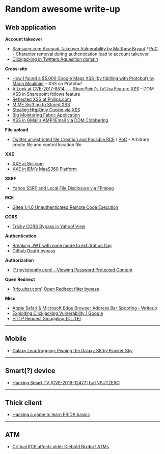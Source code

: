 # Random awesome write-up

## **Web application**
**Account takeover**
- [Samsung.com Account Takeover Vulnerability by Matthew Bryant](https://thehackerblog.com/samsung-com-account-takeover-vulnerability-write-up/) / [PoC](https://www.youtube.com/watch?v=NWPRLb36hwU) - Character removal during authentication lead to account takeover
- [Clickjacking in Twitters Aquasition domain](https://www.youtube.com/watch?v=xj8sgrog9Zk)



**Cross-site**
- [How I found a $5,000 Google Maps XSS (by fiddling with Protobuf) by Marin Moulinier](https://medium.com/@marin_m/how-i-found-a-5-000-google-maps-xss-by-fiddling-with-protobuf-963ee0d9caff?fbclid=IwAR2ayy9fD9CS0nSGOHdMH1tJ64WXKZAHhtWI2HpKU1ppliU5VTApSUEn1B0) - XSS on Protobuf
- [A Look at CVE-2017-8514 --- SharePoint's `Follow` Feature XSS](https://respectxss.blogspot.com/2017/06/a-look-at-cve-2017-8514-sharepoints.html) - DOM XSS in Sharepoint follows feature
- [Reflected XSS at Philips.com](https://medium.com/@jonathanbouman/reflected-xss-at-philips-com-e48bf8f9cd3c)
- [MIME Sniffing to Stored XSS](https://anotherhackerblog.com/exploiting-file-uploads-pt1/?fbclid=IwAR3Tl0g1czGuqjTGEh9VorJMyVyMBFOpS-BVO9wogGsZUQVLGE0MjCVOjpw)
- [Stealing HttpOnly Cookie via XSS](https://medium.com/@yassergersy/xss-to-session-hijack-6039e11e6a81)
- [Big Monitoring Fabric Application](https://know.bishopfox.com/advisories/big-monitoring-fabric)
- [XSS in GMail’s AMP4Email via DOM Clobbering](https://research.securitum.com/xss-in-amp4email-dom-clobbering/)



**File upload**
- [Twitter unrestricted file Creation and Possible RCE](https://hackerone.com/reports/191884) / [PoC](https://www.youtube.com/watch?v=OPlexp-1XxU) -
Arbitrary create file and control location file



**XXE**
- [XXE at Bol.com](https://medium.com/@jonathanbouman/xxe-at-bol-com-7d331186de54)
- [XXE in IBM’s MaaS360 Platform](https://blog.netspi.com/xxe-in-ibms-maas360-platform/)



**SSRF**
- [Yahoo SSRF and Local File Disclosure via FFmpeg](https://www.youtube.com/watch?v=3Z_f69OIQuw)



**RCE**
- [Gitea 1.4.0 Unauthenticated Remote Code Execution](https://security.szurek.pl/gitea-1-4-0-unauthenticated-rce.html)



**CORS**
- [Tricky CORS Bypass in Yahoo! View](https://www.corben.io/tricky-CORS/)



**Authentication**
- [Breaking JWT with none mode to exfiltration flag](https://medium.com/@amalmurali47/h1-702-ctf-web-challenge-write-up-53de31b2ddce)
- [Github Oauth bypass](https://blog.teddykatz.com/2019/11/05/github-oauth-bypass.html)



**Authorization**
- [[\*.(my)shopify.com] - Viewing Password Protected Content](https://hackerone.com/reports/421859?fbclid=IwAR19-Tv1OjTNgKVnKcNWRtA3YPsncRTcVk-yPe2RoHn5wyk90VxkQuHNH1k)



**Open Redirect**
- [[trip.uber.com] Open Redirect filter bypass](https://www.youtube.com/watch?v=ABLQADqaJuo)



**Misc.**
- [Apple Safari & Microsoft Edge Browser Address Bar Spoofing - Writeup](https://www.rafaybaloch.com/2018/09/apple-safari-microsoft-edge-browser.html)
- [Exploiting Clickjacking Vulnerability | Google](https://jasminderpalsingh.info/exploiting-google-clickjacking-vulnerability-to-steal-user-cookies/)
- [HTTP Request Smuggling (CL.TE)](https://memn0ps.github.io/2019/09/13/HTTP-Request-Smuggling-CL-TE.html)

---

## **Mobile**
- [Galaxy Leapfrogging: Pwning the Galaxy S8 by Flanker Sky](https://blog.flanker017.me/galaxy-leapfrogging-pwning-the-galaxy-s8/?fbclid=IwAR3knHyjm5TSYvyYxnYU9LCENzH2zHwjKLnC7k7Rv7UUVVLaIitdB79WyWA)

---

## **Smart(?) device**
- [Hacking Smart TV (CVE-2019-12477) by INPUTZERO](https://www.inputzero.io/2019/06/hacking-smart-tv.html?fbclid=IwAR3di_tJTjpBeTcffRoHHvMx0MJn3SmPiKz4obF6SBQk1lHwmIEUnvFr-qg)

---

## Thick client
- [Hacking a game to learn FRIDA basics](https://x-c3ll.github.io/posts/Frida-Pwn-Adventure-3/)


---

## **ATM**
- [Critical RCE affects older Diebold Nixdorf ATMs](https://medium.com/nightst0rm/t%E1%BA%A3n-m%E1%BA%A1n-v%E1%BB%81-l%E1%BB%97-h%E1%BB%95ng-trong-atm-diebold-f1040a70f2c9)
